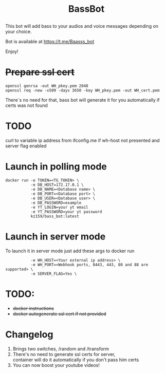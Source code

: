 # <p align="center">BassBot

This bot will add bass to your audios and voice messages depending on your choice.

Bot is available at https://t.me/Baasss_bot

Enjoy!

# ~~Prepare ssl cert~~
```
openssl genrsa -out WH_pkey.pem 2048
openssl req -new -x509 -days 3650 -key WH_pkey.pem -out WH_cert.pem
```
There`s no need for that, bass bot will generate it for you automatically if certs was not found
# TODO
curl to variable ip address from ifconfig.me if wh-host not presented and server flag enabled


# Launch in polling mode
```
docker run -e TOKEN=<TG_TOKEN> \
           -e DB_HOST=172.17.0.1 \
           -e DB_NAME=<Database name> \
           -e DB_PORT=<Database port> \
           -e DB_USER=<Database user> \
           -e DB_PASSWORD=example 
           -e YT_LOGIN=your yt email
           -e YT_PASSWORD=your yt password
           kz159/bass_bot:latest
```

# Launch in server mode
To launch it in server mode just add these args to docker run
```
           -e WH_HOST=<Your external ip address> \
           -e WH_PORT=<Webhook ports, 8443, 443, 80 and 88 are supported> \
           -e SERVER_FLAG=Yes \
```


# TODO:

* ~~docker instructions~~
* ~~docker autogenerate ssl cert if not provided~~

# Changelog
1. Brings two switches, /random and /transform
1. There's no need to generate ssl certs for server,  
   container will do it automatically if you don't pass him certs
1. You can now boost your youtube videos!
